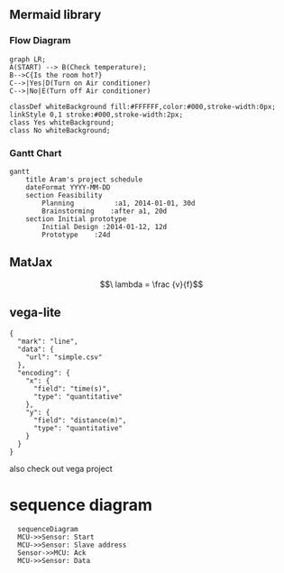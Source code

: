 ## Mermaid library


### Flow Diagram<!-- Flow diagram -->
```mermaid
graph LR;
A(START) --> B(Check temperature);
B-->C{Is the room hot?}
C-->|Yes|D(Turn on Air conditioner)
C-->|No|E(Turn off Air conditioner)

classDef whiteBackground fill:#FFFFFF,color:#000,stroke-width:0px;
linkStyle 0,1 stroke:#000,stroke-width:2px;
class Yes whiteBackground;
class No whiteBackground;
```

### Gantt Chart<!-- Gantt Chart -->
```mermaid
gantt
    title Aram's project schedule
    dateFormat YYYY-MM-DD
    section Feasibility
        Planning          :a1, 2014-01-01, 30d
        Brainstorming    :after a1, 20d
    section Initial prototype
        Initial Design :2014-01-12, 12d
        Prototype    :24d
```

## MatJax
$$\ lambda = \frac {v}{f}$$

## vega-lite
```vega-lite
{
  "mark": "line",
  "data": {
    "url": "simple.csv"
  },
  "encoding": {
    "x": {
      "field": "time(s)",
      "type": "quantitative"
    },
    "y": {
      "field": "distance(m)",
      "type": "quantitative"
    } 
  }
}
```
also check out vega project

# sequence diagram

```mermaid
  sequenceDiagram
  MCU->>Sensor: Start
  MCU->>Sensor: Slave address
  Sensor->>MCU: Ack
  MCU->>Sensor: Data
  ```
